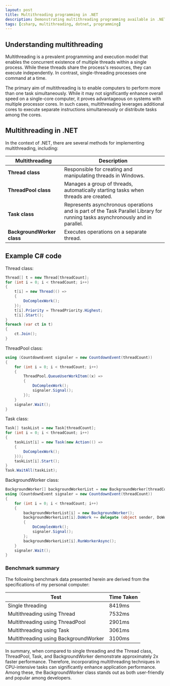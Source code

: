```yaml
---
layout: post
title: Multithreading programming in .NET
description: Demonstrating multithreading programming available in .NET System.Threading.
tags: [csharp, multithreading, dotnet, programming]
---
```


## Understanding multithreading

Multithreading is a prevalent programming and execution model that enables the concurrent existence of multiple threads within a single process. While these threads share the process's resources, they can execute independently. In contrast, single-threading processes one command at a time.

The primary aim of multithreading is to enable computers to perform more than one task simultaneously. While it may not significantly enhance overall speed on a single-core computer, it proves advantageous on systems with multiple processor cores. In such cases, multithreading leverages additional cores to execute separate instructions simultaneously or distribute tasks among the cores.

## Multithreading in .NET

In the context of .NET, there are several methods for implementing multithreading, including:

|Multithreading|Description|
|---|---|
| **Thread class** | Responsible for creating and manipulating threads in Windows. |
| **ThreadPool class** | Manages a group of threads, automatically starting tasks when threads are created. |
| **Task class** | Represents asynchronous operations and is part of the Task Parallel Library for running tasks asynchronously and in parallel. |
| **BackgroundWorker class** | Executes operations on a separate thread. |

## Example C# code

Thread class:

```csharp
Thread[] t = new Thread[threadCount];
for (int i = 0; i < threadCount; i++)
{
    t[i] = new Thread(() =>
    {
        DoComplexWork();
    });
    t[i].Priority = ThreadPriority.Highest;
    t[i].Start();
}
foreach (var ct in t)
{
    ct.Join();
}
```

ThreadPool class:

```csharp
using (CountdownEvent signaler = new CountdownEvent(threadCount))
{
    for (int i = 0; i < threadCount; i++)
    {
        ThreadPool.QueueUserWorkItem((x) =>
        {
            DoComplexWork();
            signaler.Signal();
        });
    }
    signaler.Wait();
}
```

Task class:

```csharp
Task[] taskList = new Task[threadCount];
for (int i = 0; i < threadCount; i++)
{
    taskList[i] = new Task(new Action(() =>
    {
        DoComplexWork();
    }));
    taskList[i].Start();
}
Task.WaitAll(taskList);
```

BackgroundWorker class:

```csharp
BackgroundWorker[] backgroundWorkerList = new BackgroundWorker[threadCount];
using (CountdownEvent signaler = new CountdownEvent(threadCount))
{
    for (int i = 0; i < threadCount; i++)
    {
        backgroundWorkerList[i] = new BackgroundWorker();
        backgroundWorkerList[i].DoWork += delegate (object sender, DoWorkEventArgs e)
        {
            DoComplexWork();
            signaler.Signal();
        };
        backgroundWorkerList[i].RunWorkerAsync();
    }
    signaler.Wait();
}
```

### Benchmark summary

The following benchmark data presented herein are derived from the specifications of my personal computer:

|Test|Time Taken|
|---|---|
| Single threading | 8419ms |
| Multithreading using Thread | 7532ms |
| Multithreading using ThreadPool | 2901ms |
| Multithreading using Task | 3061ms |
| Multithreading using BackgroundWorker | 3100ms |

In summary, when compared to single threading and the Thread class, ThreadPool, Task, and BackgroundWorker demonstrate approximately 2x faster performance. Therefore, incorporating multithreading techniques in CPU-intensive tasks can significantly enhance application performance. Among these, the BackgroundWorker class stands out as both user-friendly and popular among developers.